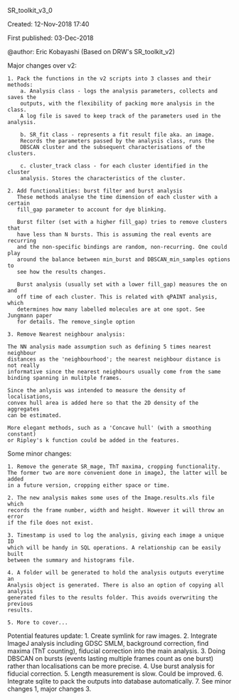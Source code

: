 SR_toolkit_v3_0

Created: 12-Nov-2018 17:40

First published: 03-Dec-2018

@author: Eric Kobayashi (Based on DRW's SR_toolkit_v2)

Major changes over v2:

    1. Pack the functions in the v2 scripts into 3 classes and their methods:
        a. Analysis class - logs the analysis parameters, collects and saves the
        outputs, with the flexibility of packing more analysis in the class.
        A log file is saved to keep track of the parameters used in the analysis.
        
        b. SR_fit class - represents a fit result file aka. an image.
        Records the parameters passed by the analysis class, runs the 
        DBSCAN cluster and the subsequent characterisations of the clusters.
        
        c. cluster_track class - for each cluster identified in the cluster 
        analysis. Stores the characteristics of the cluster.
    
    2. Add functionalities: burst filter and burst analysis
       These methods analyse the time dimension of each cluster with a certain 
       fill_gap parameter to account for dye blinking.
       
       Burst filter (set with a higher fill_gap) tries to remove clusters that 
       have less than N bursts. This is assuming the real events are recurring 
       and the non-specific bindings are random, non-recurring. One could play 
       around the balance between min_burst and DBSCAN_min_samples options to 
       see how the results changes.
       
       Burst analysis (usually set with a lower fill_gap) measures the on and 
       off time of each cluster. This is related with qPAINT analysis, which 
       determines how many labelled molecules are at one spot. See Jungmann paper
       for details. The remove_single option
        
    3. Remove Nearest neighbour analysis: 
        
    The NN analysis made assumption such as defining 5 times nearest neighbour 
    distances as the 'neighbourhood'; the nearest neighbour distance is not really
    informative since the nearest neighbours usually come from the same 
    binding spanning in mulitple frames.
    
    Since the anlysis was intended to measure the density of localisations,
    convex hull area is added here so that the 2D density of the aggregates
    can be estimated. 
    
    More elegant methods, such as a 'Concave hull' (with a smoothing constant)
    or Ripley's k function could be added in the features.
    
Some minor changes:

    1. Remove the generate SR_mage, ThT maxima, cropping functionality. 
    The former two are more convenient done in imageJ, the latter will be added
    in a future version, cropping either space or time.
    
    2. The new analysis makes some uses of the Image.results.xls file which 
    records the frame number, width and height. However it will throw an error
    if the file does not exist. 
    
    3. Timestamp is used to log the analysis, giving each image a unique ID 
    which will be handy in SQL operations. A relationship can be easily built 
    between the summary and histograms file. 
    
    4. A folder will be generated to hold the analysis outputs everytime an 
    Analysis object is generated. There is also an option of copying all analysis 
    generated files to the results folder. This avoids overwriting the previous 
    results.
    
    5. More to cover...
    
Potential features update:
    1. Create symlink for raw images.
    2. Integrate ImageJ analysis including GDSC SMLM, background correction, 
    find maxima (ThT counting), fiducial correction into the main analysis.
    3. Doing DBSCAN on bursts (events lasting multiple frames count as one burst)
    rather than localisations can be more precise.
    4. Use burst analysis for fiducial correction.
    5. Length measurement is slow. Could be improved.
    6. Integrate sqlite to pack the outputs into database automatically.
    7. See minor changes 1, major changes 3.
